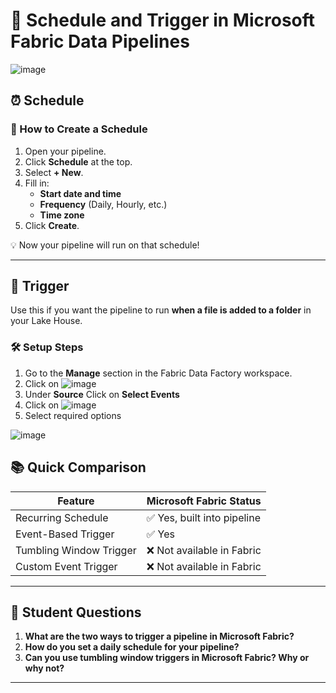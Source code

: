 # 🔄 Schedule and Trigger in Microsoft Fabric Data Pipelines

![image](https://github.com/user-attachments/assets/b436fca8-86a3-4030-8616-3be9dd8f3671)

## ⏰ Schedule

### 🔧 How to Create a Schedule

1. Open your pipeline.
2. Click **Schedule** at the top.
3. Select **+ New**.
4. Fill in:
   - **Start date and time**
   - **Frequency** (Daily, Hourly, etc.)
   - **Time zone**
5. Click **Create**.

💡 Now your pipeline will run on that schedule!

---

## 📁 Trigger

Use this if you want the pipeline to run **when a file is added to a folder** in your Lake House.

### 🛠 Setup Steps

1. Go to the **Manage** section in the Fabric Data Factory workspace.
2. Click on ![image](https://github.com/user-attachments/assets/068b3e07-8f63-42ad-9ebb-0e9a67940188)
3. Under **Source** Click on **Select Events**
4. Click on ![image](https://github.com/user-attachments/assets/087bc030-a1ee-439a-aa7f-18310ae2413f)
5. Select required options

![image](https://github.com/user-attachments/assets/8576acb9-15b5-4407-bf39-4137f64c47df)

## 📚 Quick Comparison

| Feature                     | Microsoft Fabric Status         |
|----------------------------|---------------------------------|
| Recurring Schedule         | ✅ Yes, built into pipeline     |
| Event-Based Trigger        | ✅ Yes                          |
| Tumbling Window Trigger    | ❌ Not available in Fabric      |
| Custom Event Trigger       | ❌ Not available in Fabric      |


---

## 💬 Student Questions

1. **What are the two ways to trigger a pipeline in Microsoft Fabric?**
2. **How do you set a daily schedule for your pipeline?**
3. **Can you use tumbling window triggers in Microsoft Fabric? Why or why not?**

---
